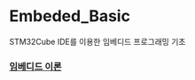 # Embeded_Basic
STM32Cube IDE를 이용한 임베디드 프로그래밍 기초

### [임베디드 이론](https://www.notion.so/d917ebf78f60437d848d7694233c0cba)
